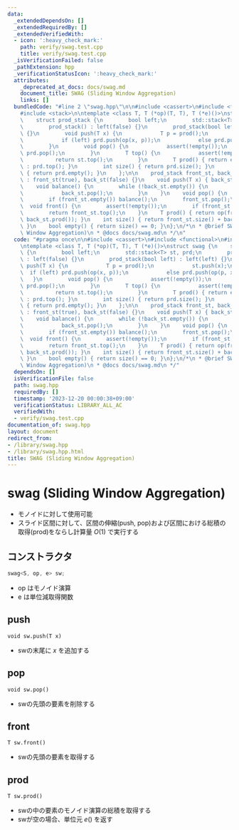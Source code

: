 ```yaml
---
data:
  _extendedDependsOn: []
  _extendedRequiredBy: []
  _extendedVerifiedWith:
  - icon: ':heavy_check_mark:'
    path: verify/swag.test.cpp
    title: verify/swag.test.cpp
  _isVerificationFailed: false
  _pathExtension: hpp
  _verificationStatusIcon: ':heavy_check_mark:'
  attributes:
    _deprecated_at_docs: docs/swag.md
    document_title: SWAG (Sliding Window Aggregation)
    links: []
  bundledCode: "#line 2 \"swag.hpp\"\n\n#include <cassert>\n#include <functional>\n\
    #include <stack>\n\ntemplate <class T, T (*op)(T, T), T (*e)()>\nstruct swag {\n\
    \    struct prod_stack {\n        bool left;\n        std::stack<T> st, prd;\n\
    \        prod_stack() : left(false) {}\n        prod_stack(bool left) : left(left)\
    \ {}\n        void push(T x) {\n            T p = prod();\n            st.push(x);\n\
    \            if (left) prd.push(op(x, p));\n            else prd.push(op(p, x));\n\
    \        }\n        void pop() {\n            assert(!empty());\n            st.pop(),\
    \ prd.pop();\n        }\n        T top() {\n            assert(!empty());\n  \
    \          return st.top();\n        }\n        T prod() { return empty() ? e()\
    \ : prd.top(); }\n        int size() { return prd.size(); }\n        bool empty()\
    \ { return prd.empty(); }\n    };\n\n    prod_stack front_st, back_st;\n    swag()\
    \ : front_st(true), back_st(false) {}\n    void push(T x) { back_st.push(x); }\n\
    \    void balance() {\n        while (!back_st.empty()) {\n            front_st.push(back_st.top());\n\
    \            back_st.pop();\n        }\n    }\n    void pop() {\n        assert(!empty());\n\
    \        if (front_st.empty()) balance();\n        front_st.pop();\n    }\n  \
    \  void front() {\n        assert(!empty());\n        if (front_st.empty()) balance();\n\
    \        return front_st.top();\n    }\n    T prod() { return op(front_st.prod(),\
    \ back_st.prod()); }\n    int size() { return front_st.size() + back_st.size();\
    \ }\n    bool empty() { return size() == 0; }\n};\n/*\n * @brief SWAG (Sliding\
    \ Window Aggregation)\n * @docs docs/swag.md\n */\n"
  code: "#pragma once\n\n#include <cassert>\n#include <functional>\n#include <stack>\n\
    \ntemplate <class T, T (*op)(T, T), T (*e)()>\nstruct swag {\n    struct prod_stack\
    \ {\n        bool left;\n        std::stack<T> st, prd;\n        prod_stack()\
    \ : left(false) {}\n        prod_stack(bool left) : left(left) {}\n        void\
    \ push(T x) {\n            T p = prod();\n            st.push(x);\n          \
    \  if (left) prd.push(op(x, p));\n            else prd.push(op(p, x));\n     \
    \   }\n        void pop() {\n            assert(!empty());\n            st.pop(),\
    \ prd.pop();\n        }\n        T top() {\n            assert(!empty());\n  \
    \          return st.top();\n        }\n        T prod() { return empty() ? e()\
    \ : prd.top(); }\n        int size() { return prd.size(); }\n        bool empty()\
    \ { return prd.empty(); }\n    };\n\n    prod_stack front_st, back_st;\n    swag()\
    \ : front_st(true), back_st(false) {}\n    void push(T x) { back_st.push(x); }\n\
    \    void balance() {\n        while (!back_st.empty()) {\n            front_st.push(back_st.top());\n\
    \            back_st.pop();\n        }\n    }\n    void pop() {\n        assert(!empty());\n\
    \        if (front_st.empty()) balance();\n        front_st.pop();\n    }\n  \
    \  void front() {\n        assert(!empty());\n        if (front_st.empty()) balance();\n\
    \        return front_st.top();\n    }\n    T prod() { return op(front_st.prod(),\
    \ back_st.prod()); }\n    int size() { return front_st.size() + back_st.size();\
    \ }\n    bool empty() { return size() == 0; }\n};\n/*\n * @brief SWAG (Sliding\
    \ Window Aggregation)\n * @docs docs/swag.md\n */"
  dependsOn: []
  isVerificationFile: false
  path: swag.hpp
  requiredBy: []
  timestamp: '2023-12-20 00:00:38+09:00'
  verificationStatus: LIBRARY_ALL_AC
  verifiedWith:
  - verify/swag.test.cpp
documentation_of: swag.hpp
layout: document
redirect_from:
- /library/swag.hpp
- /library/swag.hpp.html
title: SWAG (Sliding Window Aggregation)
---
```

# swag (Sliding Window Aggregation)

- モノイドに対して使用可能
- スライド区間に対して、区間の伸縮(push, pop)および区間における総積の取得(prod)をならし計算量 $O(1)$ で実行する 

## コンストラクタ

~~~cpp
swag<S, op, e> sw;
~~~

- op はモノイド演算
- e は単位減取得関数

## push

~~~
void sw.push(T x)
~~~

- swの末尾に $x$ を追加する

## pop

~~~
void sw.pop()
~~~

- swの先頭の要素を削除する

## front

~~~
T sw.front()
~~~

- swの先頭の要素を取得する

## prod

~~~
T sw.prod()
~~~

- swの中の要素のモノイド演算の総積を取得する
- swが空の場合、単位元 $e()$ を返す